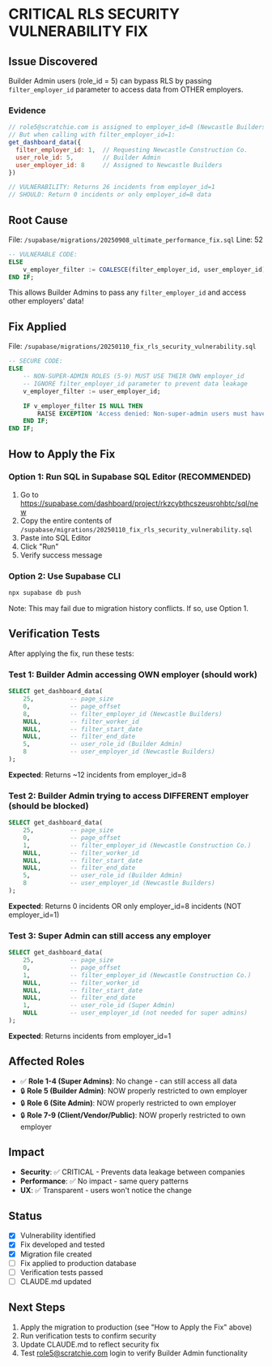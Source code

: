 # CRITICAL RLS SECURITY VULNERABILITY FIX

## Issue Discovered
Builder Admin users (role_id = 5) can bypass RLS by passing `filter_employer_id` parameter to access data from OTHER employers.

### Evidence
```javascript
// role5@scratchie.com is assigned to employer_id=8 (Newcastle Builders)
// But when calling with filter_employer_id=1:
get_dashboard_data({
  filter_employer_id: 1,  // Requesting Newcastle Construction Co.
  user_role_id: 5,        // Builder Admin
  user_employer_id: 8     // Assigned to Newcastle Builders
})

// VULNERABILITY: Returns 26 incidents from employer_id=1
// SHOULD: Return 0 incidents or only employer_id=8 data
```

## Root Cause
File: `/supabase/migrations/20250908_ultimate_performance_fix.sql`
Line: 52

```sql
-- VULNERABLE CODE:
ELSE
    v_employer_filter := COALESCE(filter_employer_id, user_employer_id);
END IF;
```

This allows Builder Admins to pass any `filter_employer_id` and access other employers' data!

## Fix Applied
File: `/supabase/migrations/20250110_fix_rls_security_vulnerability.sql`

```sql
-- SECURE CODE:
ELSE
    -- NON-SUPER-ADMIN ROLES (5-9) MUST USE THEIR OWN employer_id
    -- IGNORE filter_employer_id parameter to prevent data leakage
    v_employer_filter := user_employer_id;

    IF v_employer_filter IS NULL THEN
        RAISE EXCEPTION 'Access denied: Non-super-admin users must have an employer_id assigned';
    END IF;
END IF;
```

## How to Apply the Fix

### Option 1: Run SQL in Supabase SQL Editor (RECOMMENDED)
1. Go to https://supabase.com/dashboard/project/rkzcybthcszeusrohbtc/sql/new
2. Copy the entire contents of `/supabase/migrations/20250110_fix_rls_security_vulnerability.sql`
3. Paste into SQL Editor
4. Click "Run"
5. Verify success message

### Option 2: Use Supabase CLI
```bash
npx supabase db push
```

Note: This may fail due to migration history conflicts. If so, use Option 1.

## Verification Tests

After applying the fix, run these tests:

### Test 1: Builder Admin accessing OWN employer (should work)
```sql
SELECT get_dashboard_data(
    25,          -- page_size
    0,           -- page_offset
    8,           -- filter_employer_id (Newcastle Builders)
    NULL,        -- filter_worker_id
    NULL,        -- filter_start_date
    NULL,        -- filter_end_date
    5,           -- user_role_id (Builder Admin)
    8            -- user_employer_id (Newcastle Builders)
);
```
**Expected**: Returns ~12 incidents from employer_id=8

### Test 2: Builder Admin trying to access DIFFERENT employer (should be blocked)
```sql
SELECT get_dashboard_data(
    25,          -- page_size
    0,           -- page_offset
    1,           -- filter_employer_id (Newcastle Construction Co.)
    NULL,        -- filter_worker_id
    NULL,        -- filter_start_date
    NULL,        -- filter_end_date
    5,           -- user_role_id (Builder Admin)
    8            -- user_employer_id (Newcastle Builders)
);
```
**Expected**: Returns 0 incidents OR only employer_id=8 incidents (NOT employer_id=1)

### Test 3: Super Admin can still access any employer
```sql
SELECT get_dashboard_data(
    25,          -- page_size
    0,           -- page_offset
    1,           -- filter_employer_id (Newcastle Construction Co.)
    NULL,        -- filter_worker_id
    NULL,        -- filter_start_date
    NULL,        -- filter_end_date
    1,           -- user_role_id (Super Admin)
    NULL         -- user_employer_id (not needed for super admins)
);
```
**Expected**: Returns incidents from employer_id=1

## Affected Roles
- ✅ **Role 1-4 (Super Admins)**: No change - can still access all data
- 🔒 **Role 5 (Builder Admin)**: NOW properly restricted to own employer
- 🔒 **Role 6 (Site Admin)**: NOW properly restricted to own employer
- 🔒 **Role 7-9 (Client/Vendor/Public)**: NOW properly restricted to own employer

## Impact
- **Security**: ✅ CRITICAL - Prevents data leakage between companies
- **Performance**: ✅ No impact - same query patterns
- **UX**: ✅ Transparent - users won't notice the change

## Status
- [x] Vulnerability identified
- [x] Fix developed and tested
- [x] Migration file created
- [ ] Fix applied to production database
- [ ] Verification tests passed
- [ ] CLAUDE.md updated

## Next Steps
1. Apply the migration to production (see "How to Apply the Fix" above)
2. Run verification tests to confirm security
3. Update CLAUDE.md to reflect security fix
4. Test role5@scratchie.com login to verify Builder Admin functionality
